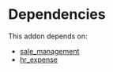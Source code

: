 # Dependencies

This addon depends on:

- [sale_management](https://github.com/bringout/oca-ocb-sale/tree/9c47621e05c4317db98aaea61473df9add3d66b6/odoo-bringout-oca-ocb-sale_management)
- [hr_expense](https://github.com/bringout/oca-ocb-hr/tree/eb4b035c2ae30a52ff9d18cecd2b898328021028/odoo-bringout-oca-ocb-hr_expense)
